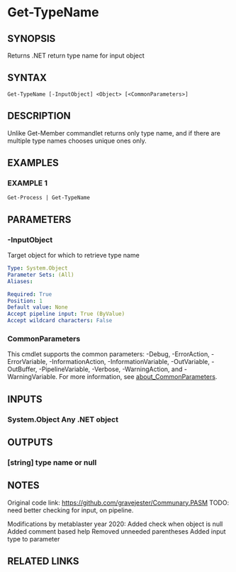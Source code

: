 ﻿---
external help file: Project.AllPlatforms.Utility-help.xml
Module Name: Project.AllPlatforms.Utility
online version: https://github.com/metablaster/WindowsFirewallRuleset/blob/develop/Modules/Project.AllPlatforms.Utility/Help/en-US/Get-TypeName.md
schema: 2.0.0
---

# Get-TypeName

## SYNOPSIS

Returns .NET return type name for input object

## SYNTAX

```none
Get-TypeName [-InputObject] <Object> [<CommonParameters>]
```

## DESCRIPTION

Unlike Get-Member commandlet returns only type name, and if
there are multiple type names chooses unique ones only.

## EXAMPLES

### EXAMPLE 1

```none
Get-Process | Get-TypeName
```

## PARAMETERS

### -InputObject

Target object for which to retrieve type name

```yaml
Type: System.Object
Parameter Sets: (All)
Aliases:

Required: True
Position: 1
Default value: None
Accept pipeline input: True (ByValue)
Accept wildcard characters: False
```

### CommonParameters

This cmdlet supports the common parameters: -Debug, -ErrorAction, -ErrorVariable, -InformationAction, -InformationVariable, -OutVariable, -OutBuffer, -PipelineVariable, -Verbose, -WarningAction, and -WarningVariable. For more information, see [about_CommonParameters](http://go.microsoft.com/fwlink/?LinkID=113216).

## INPUTS

### System.Object Any .NET object

## OUTPUTS

### [string] type name or null

## NOTES

Original code link: https://github.com/gravejester/Communary.PASM
TODO: need better checking for input, on pipeline.

Modifications by metablaster year 2020:
Added check when object is null
Added comment based help
Removed unneeded parentheses
Added input type to parameter

## RELATED LINKS


